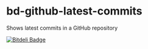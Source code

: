 bd-github-latest-commits
========================

Shows latest commits in a GitHub repository

[![Bitdeli Badge](https://d2weczhvl823v0.cloudfront.net/bitdeli/bd-github-latest-commits/trend.png)](https://bitdeli.com/free "Bitdeli Badge")

